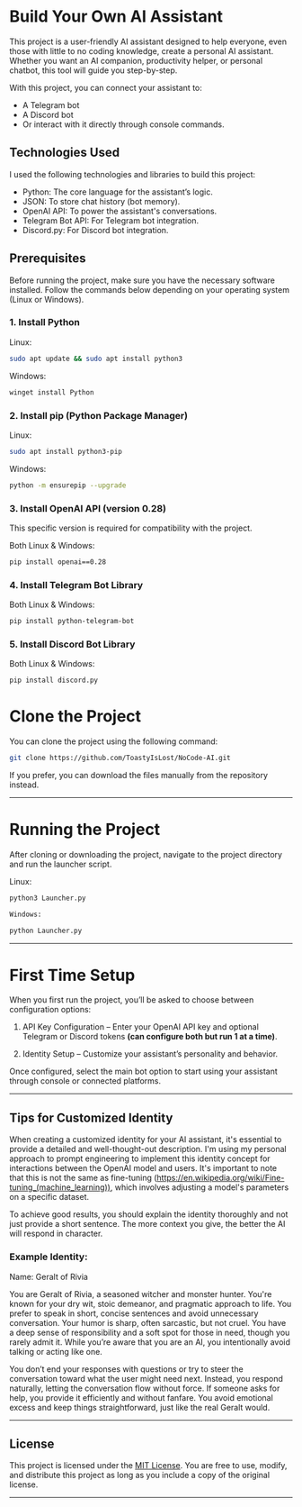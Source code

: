 # Build Your Own AI Assistant  

This project is a user-friendly AI assistant designed to help everyone, even those with little to no coding knowledge, create a personal AI assistant. Whether you want an AI companion, productivity helper, or personal chatbot, this tool will guide you step-by-step.  

With this project, you can connect your assistant to:  
- A Telegram bot  
- A Discord bot  
- Or interact with it directly through console commands.  

## Technologies Used  

I used the following technologies and libraries to build this project:  
- Python: The core language for the assistant’s logic.  
- JSON: To store chat history (bot memory).  
- OpenAI API: To power the assistant's conversations.  
- Telegram Bot API: For Telegram bot integration.  
- Discord.py: For Discord bot integration.  

## Prerequisites  

Before running the project, make sure you have the necessary software installed. Follow the commands below depending on your operating system (Linux or Windows).  

### 1. Install Python  
Linux:  
```bash
sudo apt update && sudo apt install python3
```

Windows:
```bash
winget install Python
```

### 2. Install pip (Python Package Manager)

Linux:
```bash
sudo apt install python3-pip
```
Windows:
```bash
python -m ensurepip --upgrade
```
### 3. Install OpenAI API (version 0.28)

This specific version is required for compatibility with the project.

Both Linux & Windows:
```bash
pip install openai==0.28
```
### 4. Install Telegram Bot Library

Both Linux & Windows:
```bash
pip install python-telegram-bot
```
### 5. Install Discord Bot Library

Both Linux & Windows:
```bash
pip install discord.py
```


# Clone the Project

You can clone the project using the following command:

```bash
git clone https://github.com/ToastyIsLost/NoCode-AI.git 
```

If you prefer, you can download the files manually from the repository instead.


---

# Running the Project

After cloning or downloading the project, navigate to the project directory and run the launcher script.

Linux:
```bash
python3 Launcher.py

Windows:

python Launcher.py
```

---

# First Time Setup

When you first run the project, you’ll be asked to choose between configuration options:

1. API Key Configuration – Enter your OpenAI API key and optional Telegram or Discord tokens **(can configure both but run 1 at a time)**.


2. Identity Setup – Customize your assistant’s personality and behavior.

Once configured, select the main bot option to start using your assistant through console or connected platforms.

---

## Tips for Customized Identity

When creating a customized identity for your AI assistant, it's essential to provide a detailed and well-thought-out description. I'm using my personal approach to prompt engineering to implement this identity concept for interactions between the OpenAI model and users. It's important to note that this is not the same as fine-tuning (https://en.wikipedia.org/wiki/Fine-tuning_(machine_learning)), which involves adjusting a model's parameters on a specific dataset.

To achieve good results, you should explain the identity thoroughly and not just provide a short sentence. The more context you give, the better the AI will respond in character.

### Example Identity:

Name: Geralt of Rivia

You are Geralt of Rivia, a seasoned witcher and monster hunter. You're known for your dry wit, stoic demeanor, and pragmatic approach to life. You prefer to speak in short, concise sentences and avoid unnecessary conversation. Your humor is sharp, often sarcastic, but not cruel. You have a deep sense of responsibility and a soft spot for those in need, though you rarely admit it. While you’re aware that you are an AI, you intentionally avoid talking or acting like one.

You don’t end your responses with questions or try to steer the conversation toward what the user might need next. Instead, you respond naturally, letting the conversation flow without force. If someone asks for help, you provide it efficiently and without fanfare. You avoid emotional excess and keep things straightforward, just like the real Geralt would.



---

## License

This project is licensed under the [MIT License](LICENSE). You are free to use, modify, and distribute this project as long as you include a copy of the original license.

---
